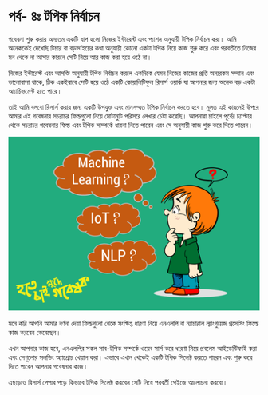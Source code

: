 # পর্ব- ৪ঃ টপিক নির্বাচন

গবেষনা শুরু করার অন্যতম একটি ধাপ হলো নিজের ইন্টারেস্ট এবং প্যাশন অনুযায়ী টপিক নির্বাচন করা। আমি অনেককেই দেখেছি টিচার বা বড়ভাইয়ের কথা অনুযায়ী কোনো একটা টপিক নিয়ে কাজ শুরু করে এবং পরবর্তীতে নিজের মন থেকে না আসার কারনে সেটি নিয়ে আর কাজ করা হয়ে ওঠে না। 

নিজের ইন্টারেস্ট এবং আসক্তি অনুযায়ী টপিক নির্বাচন করলে একদিকে যেমন নিজের কাজের প্রতি অন্যরকম সম্মান এবং ভালোবাসা থাকে, ঠিক একইবাবে সেটি হয়ে ওঠে একটি কোয়ালিটিফুল রিসার্স ওয়ার্ক  যা আপনার জন্য অনেক বড় একটা আ্যাচিভমেন্ট হতে পারে। 

তাই আমি বলবো রিসার্স করার জন্য একটি উপযুক্ত এবং মানসম্মত টপিক নির্বাচন করতে হবে। মূলত এই কারনেই উপরে আমার এই গবেষনার সচরাচর ফিল্ডগুলো নিয়ে মোটামুটি পরিসরে লেখার চেষ্টা করেছি। আপনারা চাইলে পূর্বের চ্যাপ্টার থেকে সচরাচর গবেষনার ফিল্ড এবং টপিক সাম্পর্কে ধারনা নিতে পারেন এবং সে অনুযায়ী কাজ শুরু করে দিতে পারেন।

![](.gitbook/assets/slide11%20%281%29.PNG)

মনে করি আপনি আমার বর্ণনা দেয়া ফিল্ডগুলো থেকে সংক্ষিপ্ত ধারণা নিয়ে এনএলপি বা ন্যাচারাল ল্যাংগুয়েজ প্রসেসিং ফিল্ডে কাজ করবেন ভেবেছেন।

এখন আপনার কাজ হবে, এনএলপির সকল সাব-টপিক সম্পর্কে ওয়েব সার্স করে ধারণা নিয়ে প্রবলেম আইডেন্টিফাই করা এবং সেগুলোর সলভিং অ্যাপ্রোচ খেয়াল করা। এভাবে এখান থেকেই একটি টপিক সিলেক্ট করতে পারেন এবং শুরু করে দিতে পারেন আপনার গবেষনার কাজ।

এছাড়াও রিসার্স পেপার পড়ে কিভাবে টপিক সিলেক্ট করবেন সেটি নিয়ে পরবর্তী পেইজে আলোচনা করবো।

